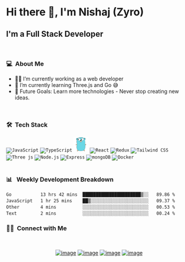 # Hi there 👋, I'm Nishaj (Zyro)

## I'm a Full Stack Developer

<br>
<h3> 💻 &nbsp;About Me </h3>

-    👨‍💻 I’m currently working as a web developer 
-    🌱 I’m currently learning  Three.js and Go 😅
-    🔮 Future Goals: Learn more technologies - Never stop creating new ideas.

<br>

<h3> 🛠 &nbsp;Tech Stack</h3>

<div >
	<code><img width="40" src="https://user-images.githubusercontent.com/25181517/117447155-6a868a00-af3d-11eb-9cfe-245df15c9f3f.png" alt="JavaScript" title="JavaScript"/></code>
	<code><img width="40" src="https://user-images.githubusercontent.com/25181517/183890598-19a0ac2d-e88a-4005-a8df-1ee36782fde1.png" alt="TypeScript" title="TypeScript"/></code>
	<code><img width="40" src="https://raw.githubusercontent.com/devicons/devicon/master/icons/go/go-original.svg" alt="Go" title="Go"/></code>
	<code><img width="40" src="https://user-images.githubusercontent.com/25181517/183897015-94a058a6-b86e-4e42-a37f-bf92061753e5.png" alt="React" title="React"/></code>
	<code><img width="40" src="https://user-images.githubusercontent.com/25181517/187896150-cc1dcb12-d490-445c-8e4d-1275cd2388d6.png" alt="Redux" title="Redux"/></code>
	<code><img width="40" src="https://user-images.githubusercontent.com/25181517/202896760-337261ed-ee92-4979-84c4-d4b829c7355d.png" alt="Tailwind CSS" title="Tailwind CSS"/></code>
	<code><img width="40" src="https://global.discourse-cdn.com/flex035/uploads/threejs/original/2X/b/be2f75f72751c11cbe1593c69a99a52900bf12cb.svg" alt="Three js" title="Three js"/></code>
	<code><img width="40" src="https://user-images.githubusercontent.com/25181517/183568594-85e280a7-0d7e-4d1a-9028-c8c2209e073c.png" alt="Node.js" title="Node.js"/></code>
	<code><img width="40" src="https://user-images.githubusercontent.com/25181517/183859966-a3462d8d-1bc7-4880-b353-e2cbed900ed6.png" alt="Express" title="Express"/></code>
	<code><img width="40" src="https://user-images.githubusercontent.com/25181517/182884177-d48a8579-2cd0-447a-b9a6-ffc7cb02560e.png" alt="mongoDB" title="mongoDB"/></code>
	<code><img width="40" src="https://user-images.githubusercontent.com/25181517/117207330-263ba280-adf4-11eb-9b97-0ac5b40bc3be.png" alt="Docker" title="Docker"/></code>
  <!-- made with: https://rahuldkjain.github.io/gh-profile-readme-generator/ -->
</div>
  <br>

<h3>📊 &nbsp; Weekly Development Breakdown</h3>

<!--START_SECTION:waka-->

```txt
Go           13 hrs 42 mins  ██████████████████████▒░░   89.86 %
JavaScript   1 hr 25 mins    ██▒░░░░░░░░░░░░░░░░░░░░░░   09.37 %
Other        4 mins          ░░░░░░░░░░░░░░░░░░░░░░░░░   00.53 %
Text         2 mins          ░░░░░░░░░░░░░░░░░░░░░░░░░   00.24 %
```

<!--END_SECTION:waka-->

  <h3> 🤝🏻 &nbsp;Connect with Me </h3>
<div align="center">
  
  <br>

[![image](https://img.shields.io/badge/LinkedIn-0077B5?style=for-the-badge&logo=linkedin&logoColor=white)](https://www.linkedin.com/in/nishaj0/)
[![image](https://img.shields.io/badge/Instagram-E4405F?style=for-the-badge&logo=instagram&logoColor=white)](https://instagram.com/z_yro_?igshid=YmMyMTA2M2Y=)
[![image](https://img.shields.io/badge/Twitter-1DA1F2?style=for-the-badge&logo=twitter&logoColor=white)](https://twitter.com/nishaj0)
[![image](https://img.shields.io/badge/Gmail-D14836?style=for-the-badge&logo=gmail&logoColor=white)](mailto:njnishaj0@gmail.com)

<br>
</div>
<br>
  


<!--<h3>📊 &nbsp; GitHub Stats </h3>
<p>
<a href="">

  <img height="180em" src="https://github-readme-stats.vercel.app/api?username=nishaj0&show_icons=true&theme=tokyonight" />
  <br>
  <img height="180em" src="https://github-readme-stats.vercel.app/api/top-langs/?username=nishaj0&theme=tokyonight" />

</a>
</p>

<br>
-->
